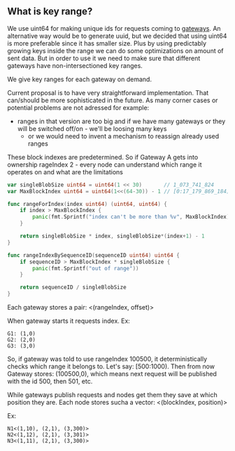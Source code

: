## What is key range?
We use uint64 for making unique ids for requests coming to [gateways](./gateway.md).
An alternative way would be to generate uuid, but we decided that using uint64 is more preferable since it has smaller size. Plus by using predictably growing keys inside the range we can do some optimizations on amount of sent data.
But in order to use it we need to make sure that different gateways have non-intersectioned key ranges.

We give key ranges for each gateway on demand.

Current proposal is to have very straightforward implementation. That can/should be more sophisticated in the future. As many corner cases or potential problems are not adressed for example:
- ranges in that version are too big and if we have many gateways or they will be switched off/on - we'll be loosing many keys
	- or we would need to invent a mechanism to reassign already used ranges

These block indexes are predetermined.
So if Gateway A gets into ownership rageIndex 2 - every node can understand which range it operates on and what are the limitations

```go
var singleBlobSize uint64 = uint64(1 << 30)       // 1_073_741_824
var MaxBlockIndex uint64 = uint64(1<<(64-30)) - 1 // [0:17_179_869_184)

func rangeForIndex(index uint64) (uint64, uint64) {
	if index > MaxBlockIndex {
		panic(fmt.Sprintf("index can't be more than %v", MaxBlockIndex))
	}

	return singleBlobSize * index, singleBlobSize*(index+1) - 1
}

func rangeIndexBySequenceID(sequenceID uint64) uint64 {
	if sequenceID > MaxBlockIndex * singleBlobSize {
		panic(fmt.Sprintf("out of range"))
	}

	return sequenceID / singleBlobSize
}
```

Each gateway stores a pair: <(rangeIndex, offset)>

When gateway starts it requests index. Ex:
```
G1: (1,0)
G2: (2,0)
G3: (3,0)
```

So, if gateway was told to use rangeIndex 100500, it deterministically checks which range it belongs to. Let's say: [500:1000). 
Then from now Gateway stores: (100500,0), which means next request will be published with the id 500, then 501, etc.

While gateways publish requests and nodes get them they save at which position they are.
Each node stores sucha a vector: <(blockIndex, position)>

Ex:
```
N1<(1,10), (2,1), (3,300)>
N2<(1,12), (2,1), (3,301)>
N3<(1,11), (2,1), (3,300)>
```
